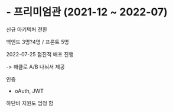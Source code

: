 # - 프리미엄관 (2021-12 \~ 2022-07)

신규 아키텍처 전환

백엔드 3명?4명 / 프론트 5명

2022-07-25 점진적 배포 진행

\-> 해클로 A/B 나눠서 제공



인증

* oAuth, JWT

하단바 지원도 엄청 함
